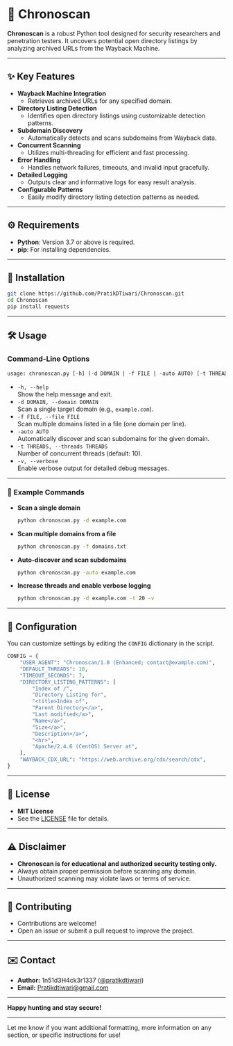 # 📂 Chronoscan

**Chronoscan** is a robust Python tool designed for security researchers and penetration testers. It uncovers potential open directory listings by analyzing archived URLs from the Wayback Machine.

---

## ✨ Key Features

- **Wayback Machine Integration**
  - Retrieves archived URLs for any specified domain.
- **Directory Listing Detection**
  - Identifies open directory listings using customizable detection patterns.
- **Subdomain Discovery**
  - Automatically detects and scans subdomains from Wayback data.
- **Concurrent Scanning**
  - Utilizes multi-threading for efficient and fast processing.
- **Error Handling**
  - Handles network failures, timeouts, and invalid input gracefully.
- **Detailed Logging**
  - Outputs clear and informative logs for easy result analysis.
- **Configurable Patterns**
  - Easily modify directory listing detection patterns as needed.

---

## ⚙️ Requirements

- **Python**: Version 3.7 or above is required.
- **pip**: For installing dependencies.

---

## 🚀 Installation

```bash
git clone https://github.com/PratikDTiwari/Chronoscan.git
cd Chronoscan
pip install requests
```

---

## 🛠️ Usage

### Command-Line Options

```txt
usage: chronoscan.py [-h] (-d DOMAIN | -f FILE | -auto AUTO) [-t THREADS] [-v]
```

- `-h, --help`  
  Show the help message and exit.
- `-d DOMAIN, --domain DOMAIN`  
  Scan a single target domain (e.g., `example.com`).
- `-f FILE, --file FILE`  
  Scan multiple domains listed in a file (one domain per line).
- `-auto AUTO`  
  Automatically discover and scan subdomains for the given domain.
- `-t THREADS, --threads THREADS`  
  Number of concurrent threads (default: 10).
- `-v, --verbose`  
  Enable verbose output for detailed debug messages.

---

### 📝 Example Commands

- **Scan a single domain**
  ```bash
  python chronoscan.py -d example.com
  ```

- **Scan multiple domains from a file**
  ```bash
  python chronoscan.py -f domains.txt
  ```

- **Auto-discover and scan subdomains**
  ```bash
  python chronoscan.py -auto example.com
  ```

- **Increase threads and enable verbose logging**
  ```bash
  python chronoscan.py -d example.com -t 20 -v
  ```

---

## 🔧 Configuration

You can customize settings by editing the `CONFIG` dictionary in the script.

```python
CONFIG = {
    "USER_AGENT": "Chronoscan/1.0 (Enhanced; contact@example.com)",
    "DEFAULT_THREADS": 10,
    "TIMEOUT_SECONDS": 7,
    "DIRECTORY_LISTING_PATTERNS": [
        "Index of /",
        "Directory Listing for",
        "<title>Index of",
        "Parent Directory</a>",
        "Last modified</a>",
        "Name</a>",
        "Size</a>",
        "Description</a>",
        "<hr>",
        "Apache/2.4.6 (CentOS) Server at",
    ],
    "WAYBACK_CDX_URL": "https://web.archive.org/cdx/search/cdx",
}
```

---

## 📃 License

- **MIT License**
- See the [LICENSE](LICENSE) file for details.

---

## ⚠️ Disclaimer

- **Chronoscan is for educational and authorized security testing only.**
- Always obtain proper permission before scanning any domain.
- Unauthorized scanning may violate laws or terms of service.

---

## 🤝 Contributing

- Contributions are welcome!
- Open an issue or submit a pull request to improve the project.

---

## ✉️ Contact

- **Author:** 1n51d3H4ck3r1337 ([@pratikdtiwari](https://github.com/PratikDTiwari))
- **Email:** Pratikdtiwari@gmail.com

---

**Happy hunting and stay secure!**

---

Let me know if you want additional formatting, more information on any section, or specific instructions for use!
